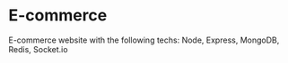 # E-commerce

E-commerce website with the following techs:
Node, Express, MongoDB, Redis, Socket.io
